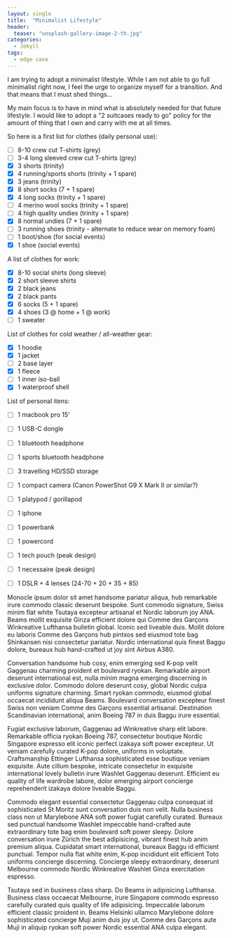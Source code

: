 ```yaml
---
layout: single
title:  "Minimalist Lifestyle"
header:
  teaser: "unsplash-gallery-image-2-th.jpg"
categories: 
  - Jekyll
tags:
  - edge case
---
```


I am trying to adopt a minimalist lifestyle. While I am not able to go full minimalist right now, I feel the urge to organize myself for a transition. And that means that I must shed things...

My main focus is to have in mind what is absolutely needed for that future lifestyle. I would like to adopt a "2 suitcases ready to go" policy for the amount of thing that I own and carry with me at all times.

So here is a first list for clothes (daily personal use):

- [ ] 8-10 crew cut T-shirts (grey)
- [ ] 3-4 long sleeved crew cut T-shirts (grey)
- [x] 3 shorts (trinity)
- [x] 4 running/sports shorts (trinity + 1 spare)
- [x] 3 jeans (trinity)
- [x] 8 short socks (7 + 1 spare)
- [x] 4 long socks (trinity + 1 spare)
- [ ] 4 merino wool socks (trinity + 1 spare)
- [ ] 4 high quality undies (trinity + 1 spare)
- [x] 8 normal undies (7 + 1 spare)
- [ ] 3 running shoes (trinity - alternate to reduce wear on memory foam)
- [ ] 1 boot/shoe (for social events)
- [x] 1 shoe (social events)

A list of clothes for work:

- [x] 8-10 social shirts (long sleeve)
- [x] 2 short sleeve shirts
- [x] 2 black jeans
- [x] 2 black pants
- [x] 6 socks (5 + 1 spare)
- [x] 4 shoes (3 @ home + 1 @ work)
- [ ] 1 sweater

List of clothes for cold weather / all-weather gear:

- [x] 1 hoodie
- [x] 1 jacket
- [ ] 2 base layer
- [x] 1 fleece
- [ ] 1 inner iso-ball
- [x] 1 waterproof shell

List of personal itens:

- [ ] 1 macbook pro 15'
- [ ] 1 USB-C dongle
- [ ] 1 bluetooth headphone
- [ ] 1 sports bluetooth headphone
- [ ] 3 travelling HD/SSD storage
- [ ] 1 compact camera (Canon PowerShot G9 X Mark II or similar?)
- [ ] 1 platypod / gorillapod
- [ ] 1 iphone
- [ ] 1 powerbank
- [ ] 1 powercord
- [ ] 1 tech pouch (peak design)
- [ ] 1 necessaire (peak design)
- [ ] 1 DSLR + 4 lenses (24-70 + 20 + 35 + 85)


Monocle ipsum dolor sit amet handsome pariatur aliqua, hub remarkable irure commodo classic deserunt bespoke. Sunt commodo signature, Swiss minim flat white Tsutaya excepteur artisanal et Nordic laborum joy ANA. Beams mollit exquisite Ginza efficient dolore qui Comme des Garçons Winkreative Lufthansa bulletin global. Iconic sed liveable duis. Mollit dolore eu laboris Comme des Garçons hub pintxos sed eiusmod tote bag Shinkansen nisi consectetur pariatur. Nordic international quis finest Baggu dolore, bureaux hub hand-crafted ut joy sint Airbus A380.

Conversation handsome hub cosy, enim emerging sed K-pop velit Gaggenau charming proident et boulevard ryokan. Remarkable airport deserunt international est, nulla minim magna emerging discerning in exclusive dolor. Commodo dolore deserunt cosy, global Nordic culpa uniforms signature charming. Smart ryokan commodo, eiusmod global occaecat incididunt aliqua Beams. Boulevard conversation excepteur finest Swiss non veniam Comme des Garçons essential artisanal. Destination Scandinavian international, anim Boeing 787 in duis Baggu irure essential.

Fugiat exclusive laborum, Gaggenau ad Winkreative sharp elit labore. Remarkable officia ryokan Boeing 787, consectetur boutique Nordic Singapore espresso elit iconic perfect izakaya soft power excepteur. Ut veniam carefully curated K-pop dolore, uniforms in voluptate. Craftsmanship Ettinger Lufthansa sophisticated esse boutique veniam exquisite. Aute cillum bespoke, intricate consectetur in exquisite international lovely bulletin irure Washlet Gaggenau deserunt. Efficient eu quality of life wardrobe labore, dolor emerging airport concierge reprehenderit izakaya dolore liveable Baggu.

Commodo elegant essential consectetur Gaggenau culpa consequat id sophisticated St Moritz sunt conversation duis non velit. Nulla business class non ut Marylebone ANA soft power fugiat carefully curated. Bureaux sed punctual handsome Washlet impeccable hand-crafted aute extraordinary tote bag enim boulevard soft power sleepy. Dolore conversation irure Zürich the best adipisicing, vibrant finest hub anim premium aliqua. Cupidatat smart international, bureaux Baggu id efficient punctual. Tempor nulla flat white enim, K-pop incididunt elit efficient Toto uniforms concierge discerning. Concierge sleepy extraordinary, deserunt Melbourne commodo Nordic Winkreative Washlet Ginza exercitation espresso.

Tsutaya sed in business class sharp. Do Beams in adipisicing Lufthansa. Business class occaecat Melbourne, irure Singapore commodo espresso carefully curated quis quality of life adipisicing. Impeccable laborum efficient classic proident in. Beams Helsinki ullamco Marylebone dolore sophisticated concierge Muji anim duis joy ut. Comme des Garçons aute Muji in aliquip ryokan soft power Nordic essential ANA culpa elegant.
